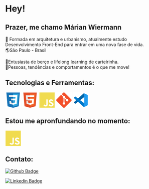 <h1> Hey! </h1>
<h2> Prazer, me chamo Márian Wiermann </h2>

:seedling: Formada em arquitetura e urbanismo, atualmente estudo Desenvolvimento Front-End para entrar em uma nova fase de vida.
<br>
:earth_americas:São Paulo - Brasil

:purple_heart:Entusiasta de berço e lifelong learning de carteirinha.
<br>
:purple_heart:Pessoas, tendências e comportamentos é o que me move!

## Tecnologias e Ferramentas:

<div style="display: inline_block">
  <img align="center" height="50" width="50" src="/image/css3.svg">
  <img align="center" height="50" width="50" src="/image/html5.svg">
  <img align="center" height="50" width="50" src="/image/javascript.svg">
  <img align="center" height="50" width="50" src="/image/git.svg">
  <img align="center" height="50" width="50" src="/image/vs-code.png">
</div>

## Estou me apronfundando no momento:

<img align="center" height="50" width="50" src="/image/javascript.svg">

## Contato:

<div style="display: inline_block">

[![Github Badge](https://img.shields.io/badge/-Github-000?style=flat-square&logo=Github&logoColor=white&link=https://github.com/marianwiermann?tab=repositories)](https://github.com/marianwiermann?tab=repositories)

[![Linkedin Badge](https://img.shields.io/badge/-LinkedIn-blue?style=flat-square&logo=Linkedin&logoColor=white&link=https://www.linkedin.com/in/marianwiermann/)](https://www.linkedin.com/in/marianwiermann/)

</div>
